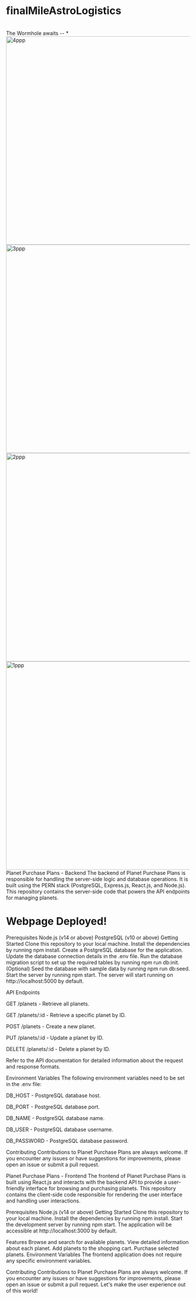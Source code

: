 # finalMileAstroLogistics
<br>
The Wormhole awaits -- *
<br>
<img width="570" alt="4ppp" src="https://github.com/theCephusHasLanded/finalMileAstroLogistics/assets/113807743/8ca262b4-8596-429d-ad0a-52130c85891d">
<img width="570" alt="3ppp" src="https://github.com/theCephusHasLanded/finalMileAstroLogistics/assets/113807743/db51bd48-e6eb-4bc2-8695-92357c384166">
<img width="570" alt="2ppp" src="https://github.com/theCephusHasLanded/finalMileAstroLogistics/assets/113807743/cf7aa715-9d37-42ff-9981-f1ce3bd13a64">
<img width="570" alt="1ppp" src="https://github.com/theCephusHasLanded/finalMileAstroLogistics/assets/113807743/deaf734e-4e5d-4a16-80bf-462d635753da">

<br>
Planet Purchase Plans - Backend
The backend of Planet Purchase Plans is responsible for handling the server-side logic and database operations. It is built using the PERN stack (PostgreSQL, Express.js, React.js, and Node.js). This repository contains the server-side code that powers the API endpoints for managing planets.

# Webpage Deployed!


Prerequisites
Node.js (v14 or above)
PostgreSQL (v10 or above)
Getting Started
Clone this repository to your local machine.
Install the dependencies by running npm install.
Create a PostgreSQL database for the application.
Update the database connection details in the .env file.
Run the database migration script to set up the required tables by running npm run db:init.
(Optional) Seed the database with sample data by running npm run db:seed.
Start the server by running npm start.
The server will start running on http://localhost:5000 by default.

API Endpoints

GET /planets - Retrieve all planets.

GET /planets/:id - Retrieve a specific planet by ID.

POST /planets - Create a new planet.

PUT /planets/:id - Update a planet by ID.

DELETE /planets/:id - Delete a planet by ID.

Refer to the API documentation for detailed information about the request and response formats.

Environment Variables
The following environment variables need to be set in the .env file:

DB_HOST - PostgreSQL database host.

DB_PORT - PostgreSQL database port.

DB_NAME - PostgreSQL database name.

DB_USER - PostgreSQL database username.

DB_PASSWORD - PostgreSQL database password.

Contributing
Contributions to Planet Purchase Plans are always welcome. If you encounter any issues or have suggestions for improvements, please open an issue or submit a pull request.

Planet Purchase Plans - Frontend
The frontend of Planet Purchase Plans is built using React.js and interacts with the backend API to provide a user-friendly interface for browsing and purchasing planets. This repository contains the client-side code responsible for rendering the user interface and handling user interactions.

Prerequisites
Node.js (v14 or above)
Getting Started
Clone this repository to your local machine.
Install the dependencies by running npm install.
Start the development server by running npm start.
The application will be accessible at http://localhost:3000 by default.

Features
Browse and search for available planets.
View detailed information about each planet.
Add planets to the shopping cart.
Purchase selected planets.
Environment Variables
The frontend application does not require any specific environment variables.

Contributing
Contributions to Planet Purchase Plans are always welcome. If you encounter any issues or have suggestions for improvements, please open an issue or submit a pull request. Let's make the user experience out of this world!

